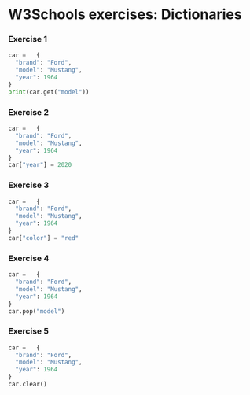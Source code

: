 # W3Schools exercises: Dictionaries

### Exercise 1
```python
car =	{
  "brand": "Ford",
  "model": "Mustang",
  "year": 1964
}
print(car.get("model"))
```

### Exercise 2
```python
car =	{
  "brand": "Ford",
  "model": "Mustang",
  "year": 1964
}
car["year"] = 2020
```

### Exercise 3
```python
car =	{
  "brand": "Ford",
  "model": "Mustang",
  "year": 1964
}
car["color"] = "red"
```

### Exercise 4
```python
car =	{
  "brand": "Ford",
  "model": "Mustang",
  "year": 1964
}
car.pop("model")

```

### Exercise 5
```python
car =	{
  "brand": "Ford",
  "model": "Mustang",
  "year": 1964
}
car.clear()
```
